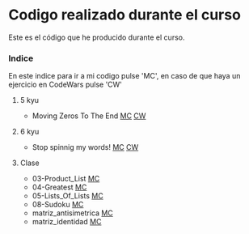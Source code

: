 Codigo realizado durante el curso
=================================
Este es el código que he producido durante el curso.
### Indice
En este indice para ir a mi codigo pulse 'MC', en caso de que haya un ejercicio en CodeWars  pulse 'CW' 
1. 5 kyu 
    - Moving Zeros To The End [MC](./5_kyu/moving_zeros_to_the_end/moving_zeros_to_the_end.py) [CW](https://www.codewars.com/kata/52597aa56021e91c93000cb0)

2. 6 kyu
    - Stop spinnig my words! [MC](./Lvl%206/stop_spinnig_my_words/stop_spinnig_my_words.py) [CW](https://www.codewars.com/kata/5264d2b162488dc400000001)


3. Clase
    - 03-Product_List [MC](./clase/03-Product_List.py)
    - 04-Greatest [MC](./clase/04-Greatest.py)
    - 05-Lists_Of_Lists [MC](./clase/05-Lists_Of_Lists.py)
    - 08-Sudoku [MC](./clase/08-Sudoku.py)
    - matriz_antisimetrica [MC](./clase/matriz_antisimetrica.py)
    - matriz_identidad [MC](./clase/matriz_identidad.py)